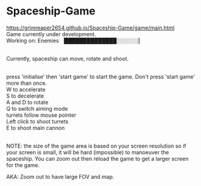 # Spaceship-Game

https://grimreaper2654.github.io/Spaceship-Game/game/main.html <br>
Game currently under development. <br> Working on: Enemies ▕██████████████░░░░░░▏<br><br>

Currently, spaceship can move, rotate and shoot.<br><br>

press 'initialise' then 'start game' to start the game. Don't press 'start game' more than once. <br>
W to accelerate<br>
S to decelerate<br>
A and D to rotate<br>
Q to switch aiming mode<br>
turrets follow mouse pointer <br>
Left click to shoot turrets <br>
E to shoot main cannon<br> <br>


NOTE: the size of the game area is based on your screen resolution so if your screen is small, it will be hard (impossible) to manoeuver the spaceship. You can zoom out then reload the game to get a larger screen for the game.

AKA: Zoom out to have large FOV and map.
